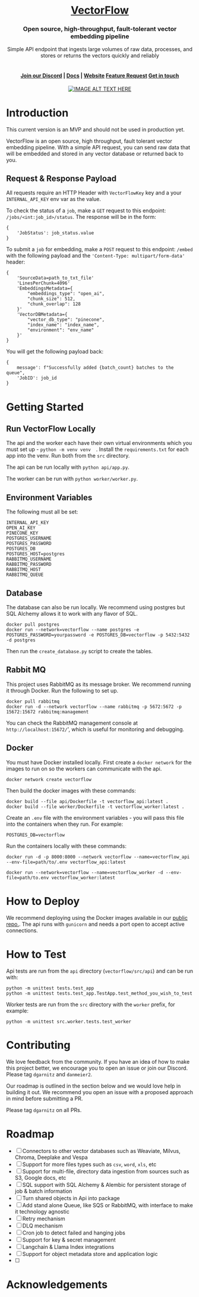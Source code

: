 <div align="center">
    <a href="https://www.getvectorflow.com/">
        <h1>VectorFlow</h1>
    </a>
    <h3>Open source, high-throughput, fault-tolerant vector embedding pipeline</h3>
    <span>Simple API endpoint that ingests large volumes of raw data, processes, and stores or returns the vectors quickly and reliably</span>
    <br></br>   
</div>
<h4 align="center">
  <a href="https://discord.gg/9VZ3ujWE">Join our Discord</a> |
  <a href="https://infisical.com/docs/documentation/getting-started/introduction">Docs</a> |
  <a href="https://www.infisical.com">Website</a>
    <a href="https://www.infisical.com">Feature Request</a>
    <a href="https://www.infisical.com">Get in touch</a>
</h4>

<div align="center">

[![IMAGE ALT TEXT HERE](https://img.youtube.com/vi/aQOlOT14DaA/0.jpg)](https://www.youtube.com/watch?v=aQOlOT14DaA)

</div>



# Introduction
This current version is an MVP and should not be used in production yet.

VectorFlow is an open source, high throughput, fault tolerant vector embedding pipeline. With a simple API request, you can send raw data that will be embedded and stored in any vector database or returned back to you. 

## Request & Response Payload
All requests require an HTTP Header with `VectorFlowKey` key and a your `INTERNAL_API_KEY` env var as the value. 

To check the status of a `job`, make a `GET` request to this endpoint: `/jobs/<int:job_id>/status`. The response will be in the form:
```
{
    'JobStatus': job_status.value
}
```

To submit a `job` for embedding, make a `POST` request to this endpoint: `/embed` with the following payload and the `'Content-Type: multipart/form-data'` header:
```
{
    'SourceData=path_to_txt_file'
    'LinesPerChunk=4096'
    'EmbeddingsMetadata={
        "embeddings_type": "open_ai", 
        "chunk_size": 512, 
        "chunk_overlap": 128
    }'
    'VectorDBMetadata={
        "vector_db_type": "pinecone", 
        "index_name": "index_name", 
        "environment": "env_name"
    }'
}
``` 

You will get the following payload back:
```
{
    message': f"Successfully added {batch_count} batches to the queue", 
    'JobID': job_id
}
```
# Getting Started
## Run VectorFlow Locally
The api and the worker each have their own virtual environments which you must set up - `python -m venv venv  `. Install the `requirements.txt` for each app into the venv. Run both from the `src` directory.

The api can be run locally with `python api/app.py`. 

The worker can be run with `python worker/worker.py`. 

## Environment Variables
The following must all be set:
```
INTERNAL_API_KEY
OPEN_AI_KEY
PINECONE_KEY
POSTGRES_USERNAME
POSTGRES_PASSWORD
POSTGRES_DB
POSTGRES_HOST=postgres
RABBITMQ_USERNAME
RABBITMQ_PASSWORD
RABBITMQ_HOST
RABBITMQ_QUEUE
```

## Database 
The database can also be run locally. We recommend using postgres but SQL Alchemy allows it to work with any flavor of SQL. 
```
docker pull postgres
docker run --network=vectorflow --name postgres -e POSTGRES_PASSWORD=yourpassword -e POSTGRES_DB=vectorflow -p 5432:5432 -d postgres
```

Then run the `create_database.py` script to create the tables. 

## Rabbit MQ
This project uses RabbitMQ as its message broker. We recommend running it through Docker. Run the following to set up.

```
docker pull rabbitmq
docker run -d --network vectorflow --name rabbitmq -p 5672:5672 -p 15672:15672 rabbitmq:management

```

You can check the RabbitMQ management console at `http://localhost:15672/`', which is useful for monitoring and debugging.

## Docker
You must have Docker installed locally. First create a `docker network` for the images to run on so the workers can communicate with the api. 
```
docker network create vectorflow
```

Then build the docker images with these commands:
```
docker build --file api/Dockerfile -t vectorflow_api:latest .
docker build --file worker/Dockerfile -t vectorflow_worker:latest . 
```
Create an `.env` file with the environment variables - you will pass this file into the containers when they run. For example:
```
POSTGRES_DB=vectorflow
```

Run the containers locally with these commands:
```
docker run -d -p 8000:8000 --network vectorflow --name=vectorflow_api --env-file=path/to/.env vectorflow_api:latest 

docker run --network=vectorflow --name=vectorflow_worker -d --env-file=path/to.env vectorflow_worker:latest
```

# How to Deploy
We recommend deploying using the Docker images available in our [public repo.](https://hub.docker.com/repository/docker/dgarnitz/vectorflow/general). The api runs with `gunicorn` and needs a port open to accept active connections.  

# How to Test
Api tests are run from the `api` directory (`vectorflow/src/api`) and can be run with:
```
python -m unittest tests.test_app
python -m unittest tests.test_app.TestApp.test_method_you_wish_to_test
```

Worker tests are run from the `src` directory with the `worker` prefix, for example:
```
python -m unittest src.worker.tests.test_worker
```

# Contributing
We love feedback from the community. If you have an idea of how to make this project better, we encourage you to open an issue or join our Discord. Please tag `dgarnitz` and `danmeier2`.

Our roadmap is outlined in the section below and we would love help in building it out. We recommend you open an issue with a proposed approach in mind before submitting a PR.

Please tag `dgarnitz` on all PRs. 

# Roadmap
- [ ] Connectors to other vector databases such as Weaviate, Milvus, Chroma, Deeplake and Vespa
- [ ] Support for more files types such as `csv`, `word`, `xls`, etc
- [ ] Support for multi-file, directory data ingestion from sources such as S3, Google docs, etc
- [ ] SQL support with SQL Alchemy & Alembic for persistent storage of job & batch information
- [ ] Turn shared objects in Api into package
- [ ] Add stand alone Queue, like SQS or RabbitMQ, with interface to make it technology agnostic
- [ ] Retry mechanism
- [ ] DLQ mechanism
- [ ] Cron job to detect failed and hanging jobs
- [ ] Support for key & secret management
- [ ] Langchain & Llama Index integrations
- [ ] Support for object metadata store and application logic
- [ ] 

# Acknowledgements

[//]: contributor-faces
